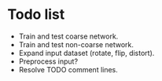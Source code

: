 # Todo list

* Train and test coarse network.
* Train and test non-coarse network.
* Expand input dataset (rotate, flip, distort).
* Preprocess input?
* Resolve TODO comment lines.

